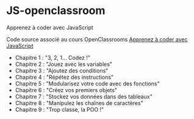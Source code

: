 # JS-openclassroom
Apprenez à coder avec JavaScript

Code source associé au cours OpenClassrooms [Apprenez à coder avec JavaScript](https://openclassrooms.com/fr/courses/2984401-apprenez-a-coder-avec-javascript)

- Chapitre 1 : "3, 2, 1... Codez !"
- Chapitre 2 : "Jouez avec les variables"
- Chapitre 3 : "Ajoutez des conditions"
- Chapitre 4 : "Répétez des instructions"
- Chapitre 5 : "Modularisez votre code avec des fonctions"
- Chapitre 6 : "Créez vos premiers objets"
- Chapitre 7 : "Stockez vos données dans des tableaux"
- Chapitre 8 : "Manipulez les chaînes de caractères"
- Chapitre 9 : "Trop classe, la POO !"